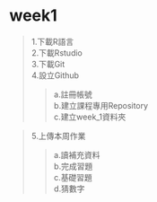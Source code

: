 week1
=======
>1.下載R語言     
>2.下載Rstudio   
>3.下載Git       
>4.設立Github    
>>a.註冊帳號                
>>b.建立課程專用Repository  
>>c.建立week_1資料夾   

>5.上傳本周作業
>>a.讀補充資料   
>>b.完成習題    
>>c.基礎習題    
>>d.猜數字
